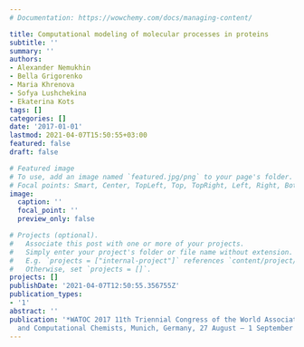 ```yaml
---
# Documentation: https://wowchemy.com/docs/managing-content/

title: Computational modeling of molecular processes in proteins
subtitle: ''
summary: ''
authors:
- Alexander Nemukhin
- Bella Grigorenko
- Maria Khrenova
- Sofya Lushchekina
- Ekaterina Kots
tags: []
categories: []
date: '2017-01-01'
lastmod: 2021-04-07T15:50:55+03:00
featured: false
draft: false

# Featured image
# To use, add an image named `featured.jpg/png` to your page's folder.
# Focal points: Smart, Center, TopLeft, Top, TopRight, Left, Right, BottomLeft, Bottom, BottomRight.
image:
  caption: ''
  focal_point: ''
  preview_only: false

# Projects (optional).
#   Associate this post with one or more of your projects.
#   Simply enter your project's folder or file name without extension.
#   E.g. `projects = ["internal-project"]` references `content/project/deep-learning/index.md`.
#   Otherwise, set `projects = []`.
projects: []
publishDate: '2021-04-07T12:50:55.356755Z'
publication_types:
- '1'
abstract: ''
publication: '*WATOC 2017 11th Triennial Congress of the World Association of Theoretical
  and Computational Chemists, Munich, Germany, 27 August – 1 September 2017*'
---
```

